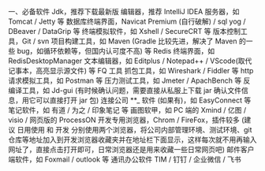 一、必备软件
Jdk，推荐下载最新版
编辑器，推荐 IntelliJ IDEA
服务器，如 Tomcat / Jetty 等
数据库终端界面，Navicat Premium (自行破解) / sql yog / DBeaver / DataGrip 等
终端模拟软件，如 Xshell / SecureCRT 等
版本控制工具，Git / svn
项目构建工具，如 Maven (Gradle 比较先进，解决了 Maven 的一些 bug，如循环依赖等，但国内认可度不高) 等
Redis 终端界面，如 RedisDesktopManager
文本编辑器，如 Editplus / Notepad++ / VScode(取代记事本，高亮显示源文件) 等
FQ 工具
 抓包工具，如 Wireshark / Fiddler 等
http 请求模拟工具，如 Postman 等
压力测试工具，如 Jmeter / ApachBench 等
反编译工具，如 Jd-gui (有时候确认问题，需要直接从私服上下载 jar 确认文件信息，用它可以直接打开 jar 包)
连接公司 **_ 软件 (如果有)，如 EasyConnect 等
笔记软件，如 有道 / 为之 / 印象笔记 等
画图软甲，如 PC 端的 Xmind / 亿图 / visio / 网页版的 ProcessON
开发专用浏览器，Chrom / FireFox，插件较多 (建议 日用使用 和 开发 分别使用两个浏览器，将公司内部管理环境、测试环境、git 仓库等地址加入到开发浏览器收藏夹并在地址栏下面显示，这样每次就不用再输入网址了，直接点击打开即可，日常浏览器还是用来收藏一些日常网页吧)
邮件客户端软件，如 Foxmail / outlook 等
通讯办公软件 TIM / 钉钉 / 企业微信 / 飞书

